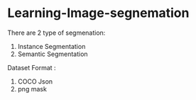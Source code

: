 # Learning-Image-segnemation

There are 2 type of segmenation:
  1. Instance Segmentation  
  2. Semantic Segmentation
 
Dataset Format :
  1. COCO Json
  2. png mask

